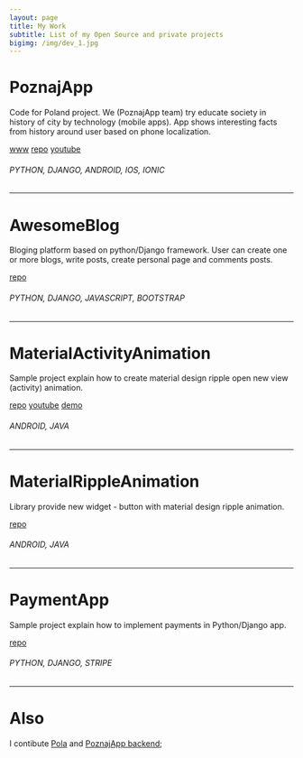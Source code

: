 ```yaml
---
layout: page
title: My Work
subtitle: List of my Open Source and private projects
bigimg: /img/dev_1.jpg
---
```



# PoznajApp

Code for Poland project. We (PoznajApp team) try educate society in history of city by technology (mobile apps). App shows interesting facts from history around user based on phone localization.

[www](http://poznajapp.pl) [repo](https://github.com/KlubJagiellonski/poznaj-app-android) [youtube](https://www.youtube.com/watch?v=fptimxWpI7g)

###### PYTHON, DJANGO, ANDROID, IOS, IONIC

---
# AwesomeBlog

Bloging platform based on python/Django framework. User can create one or more blogs, write posts, create personal page and comments posts.

[repo](https://github.com/rafalgawlik/AwesomeBlog)

###### PYTHON, DJANGO, JAVASCRIPT, BOOTSTRAP

---
# MaterialActivityAnimation

Sample project explain how to create material design ripple open new view (activity) animation.

[repo](https://github.com/rafalgawlik/MaterialActivityAnimations) [youtube](https://youtu.be/f5L89tRstEg)
[demo](https://play.google.com/store/apps/details?id=io.github.rafalgawlik.mdanimations)

###### ANDROID, JAVA

---
# MaterialRippleAnimation

Library provide new widget - button with material design ripple animation.


[repo](https://github.com/rafalgawlik/MaterialRippleAnimation)

###### ANDROID, JAVA

---
# PaymentApp

Sample project explain how to implement payments in Python/Django app.


[repo](https://github.com/rafalgawlik/PaymentApp)

###### PYTHON, DJANGO, STRIPE

---
# Also
I contibute [Pola](https://github.com/KlubJagiellonski/pola-android) and [PoznajApp  backend](https://github.com/KlubJagiellonski/poznaj-app-backend);
